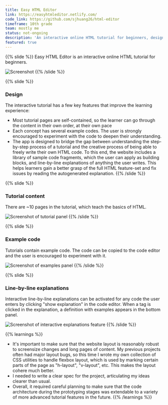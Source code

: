 ```yaml
---
title: Easy HTML Editor
link: https://easyhtmleditor.netlify.com/
code_link: https://github.com/sjhuang26/html-editor
timeframe: 10th grade
team: mostly me
status: not-ongoing
description: 'An interactive online HTML tutorial for beginners, designed to help fill the gap between basic step-by-step tutorials and the creative process of being able to freely write their own HTML code. Key features to accomplish this: library of sample code fragments; autogenerated line-by-line code explanations.'
featured: true
---
```

{{% slide %}}
Easy HTML Editor is an interactive online HTML tutorial for beginners.

![Screenshot](/s/easy-html-editor/screenshot.png)
{{% /slide %}}

{{% slide %}}
### Design

The interactive tutorial has a few key features that improve the learning experience:

* Most tutorial pages are self-contained, so the learner can go through the content in their own order, at their own pace
* Each concept has several example codes. The user is strongly encouraged to experiment with the code to deepen their understanding.
* The app is designed to bridge the gap between understanding the step-by-step process of a tutorial and the creative process of being able to freely write their own HTML code. To this end, the website includes a library of sample code fragments, which the user can apply as building blocks, and line-by-line explanations of anything the user writes. This helps learners gain a better grasp of the full HTML feature-set and fix issues by reading the autogenerated explanation.
{{% /slide %}}

{{% slide %}}
### Tutorial content

There are ~10 pages in the tutorial, which teach the basics of HTML.

![Screenshot of tutorial panel](/s/easy-html-editor/tutorial-panel.png)
{{% /slide %}}

{{% slide %}}
### Example code

Tutorials contain example code. The code can be copied to the code editor and the user is encouraged to experiment with it.

![Screenshot of examples panel](/s/easy-html-editor/examples-panel.png)
{{% /slide %}}

{{% slide %}}
### Line-by-line explanations

Interactive line-by-line explanations can be activated for any code the user enters by clicking "show explanation" in the code editor. When a tag is clicked in the explanation, a definition with examples appears in the bottom panel.

![Screenshot of interactive explanations feature](/s/easy-html-editor/explanation-panel.png)
{{% /slide %}}

{{% learnings %}}
* It's important to make sure that the website layout is reasonably robust to screensize changes and long pages of content. My previous projects often had major layout bugs, so this time I wrote  my own collection of CSS utilities to handle flexbox layout, which is used by marking certain parts of the page as "h-layout", "v-layout", etc. This makes the layout cohere much better.
* I needed to write a clear spec for the project, articulating my ideas clearer than usual.
* Overall, it required careful planning to make sure that the code architecture during the prototyping stages was extendable to a variety of more advanced tutorial features in the future.
{{% /learnings %}}
